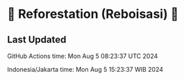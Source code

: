 
# 🌳 Reforestation (Reboisasi) 🌲

## Last Updated

GitHub Actions time: Mon Aug  5 08:23:37 UTC 2024

Indonesia/Jakarta time: Mon Aug  5 15:23:37 WIB 2024
